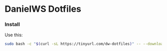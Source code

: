 # DanielWS Dotfiles

### Install

Use this:

```sh
sudo bash -c "$(curl -sL https://tinyurl.com/dw-dotfiles)" -- --download
```
